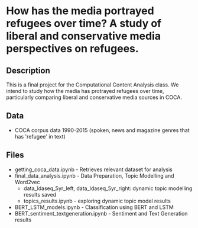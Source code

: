 # How has the media portrayed refugees over time? A study of liberal and conservative media perspectives on refugees.

## Description
This is a final project for the Computational Content Analysis class. We intend to study how the media has protrayed refugees over time, particularly comparing liberal and conservative media sources in COCA.

## Data
* COCA corpus data 1990-2015 (spoken, news and magazine genres that has 'refugee' in text)

## Files
* getting_coca_data.ipynb - Retrieves relevant dataset for analysis
* final_data_analysis.ipynb - Data Preparation, Topic Modelling and Word2vec 
  * data_ldaseq_5yr_left, data_ldaseq_5yr_right: dynamic topic modelling results saved
  * topics_results.ipynb - exploring dynamic topic model results
* BERT_LSTM_models.ipynb - Classification using BERT and LSTM
* BERT_sentiment_textgeneration.ipynb - Sentiment and Text Generation results



